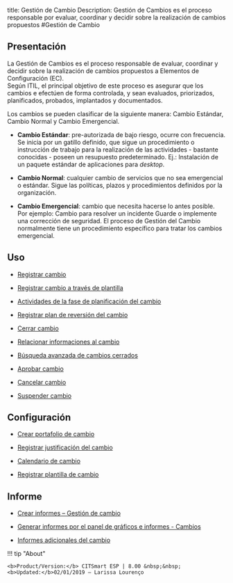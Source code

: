 title:  Gestión de Cambio 
Description: Gestión de Cambios es el proceso responsable por evaluar, coordinar y decidir sobre  la realización de cambios propuestos
#Gestión de Cambio  

Presentación
----------------

La Gestión de Cambios es el proceso responsable de evaluar, coordinar y decidir
sobre la realización de cambios propuestos a Elementos de Configuración (EC).  
Según ITIL, el principal objetivo de este proceso es asegurar que los cambios
e efectúen de forma controlada, y sean evaluados, priorizados, planificados,
probados, implantados y documentados.

Los cambios se pueden clasificar de la siguiente manera: Cambio Estándar, Cambio
Normal y Cambio Emergencial.

-   **Cambio Estándar**: pre-autorizada de bajo riesgo, ocurre con frecuencia.
    Se inicia por un gatillo definido, que sigue un procedimiento o instrucción de
    trabajo para la realización de las actividades - bastante conocidas - poseen un
    resupuesto predeterminado. Ej.: Instalación de un paquete estándar de aplicaciones
    para *desktop*.

-   **Cambio Normal**: cualquier cambio de servicios que no sea emergencial o
    estándar. Sigue las políticas, plazos y procedimientos definidos por la
    organización.

-   **Cambio Emergencial**: cambio que necesita hacerse lo antes posible. Por
    ejemplo: Cambio para resolver un incidente Guarde o implemente una corrección
    de seguridad. El proceso de Gestión del Cambio normalmente tiene un
    procedimiento específico para tratar los cambios emergencial.

Uso
-------

-  [Registrar cambio](/es-es/citsmart-esp-8/processes/change/use/register-change.html)

-  [Registrar cambio a través de plantilla](/es-es/citsmart-esp-8/processes/change/use/register-change-via-template.html)

-  [Actividades de la fase de planificación del cambio](/es-es/citsmart-esp-8/processes/change/use/change-planning-activities.html)

-  [Registrar plan de reversión del cambio](/es-es/citsmart-esp-8/processes/change/use/change-reversion-plan.html)

-  [Cerrar cambio](/es-es/citsmart-esp-8/processes/change/use/execute-change.html)

-  [Relacionar informaciones al cambio](/es-es/citsmart-esp-8/processes/change/use/relate-information-to-change.html)

-  [Búsqueda avanzada de cambios cerrados](/es-es/citsmart-esp-8/processes/change/use/advanced-search-for-change.html)

-  [Aprobar cambio](/es-es/citsmart-esp-8/processes/change/use/change-approval.html)

-  [Cancelar cambio](/es-es/citsmart-esp-8/processes/change/use/cancel-change.html)

-  [Suspender cambio](/es-es/citsmart-esp-8/processes/change/use/suspend-change.html)

Configuración
----------------

-   [Crear portafolio de cambio](/es-es/citsmart-esp-8/processes/change/configuration/change-portfolio.html)

-   [Registrar justificación del cambio](/es-es/citsmart-esp-8/processes/change/configuration/change-justification.html)

-   [Calendario de cambio](/es-es/citsmart-esp-8/processes/change/configuration/change-schedule.html)

-   [Registrar plantilla de cambio](/es-es/citsmart-esp-8/processes/change/configuration/change-template.html) 

Informe
-------------

-   [Crear informes – Gestión de cambio](/es-es/citsmart-esp-8/processes/change/configuration/generate-reports-change-management.html)

-   [Generar informes por el panel de gráficos e informes - Cambios](/es-es/citsmart-esp-8/processes/change/configuration/generate-reports-charts-panel-change.html)

-   [Informes adicionales del cambio](/es-es/citsmart-esp-8/processes/change/use/change-additional-reports.html)

!!! tip "About"

    <b>Product/Version:</b> CITSmart ESP | 8.00 &nbsp;&nbsp;
    <b>Updated:</b>02/01/2019 – Larissa Lourenço

